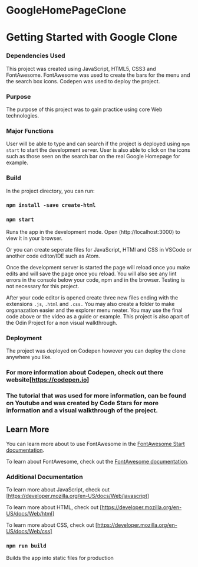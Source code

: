 # GoogleHomePageClone
# Getting Started with Google Clone

### Dependencies Used
This project was created using JavaScript, HTML5, CSS3 and FontAwesome.
FontAwesome was used to create the bars for the menu and the search box icons. 
Codepen was used to deploy the project.

### Purpose 
The purpose of this project was to gain practice using core Web technologies.

### Major Functions
User will be able to type and can search if the project is deployed using `npm start` to start the development server.
User is also able to click on the icons such as those seen on the search bar on the real Google Homepage for example.

### Build 
In the project directory, you can run:
### `npm install -save create-html`
### `npm start`
Runs the app in the development mode.
Open (http://localhost:3000) to view it in your browser.

Or you can create seperate files for JavaScript, HTMl and CSS in VSCode or another code editor/IDE such as Atom.

Once the development server is started the page will reload once you make edits and will save the page once you reload.
You will also see any lint errors in the console below your code, npm and in the browser.
Testing is not necessary for this project.

After your code editor is opened create three new files ending with the extensions `.js`, `.html` and `.css.` You may also create a folder to make organazation easier and the explorer menu neater. You may use the final code above or the video as a guide or example. This project is also apart of the Odin Project for a non visual walkthrough.

### Deployment
The project was deployed on Codepen however you can deploy the clone anywhere you like.

### For more information about Codepen, check out there website[https://codepen.io]
### The tutorial that was used for more information, can be found on Youtube and was created by Code Stars for more information and a visual walkthrough of the project.

## Learn More

You can learn more about to use FontAwesome in the [FontAwesome Start documentation](https://fontawesome.com/start).

To learn about FontAwesome, check out the [FontAwesome documentation](https://fontawesome.com/v6.0).

### Additional Documentation
To learn more about JavaScript, check out [https://developer.mozilla.org/en-US/docs/Web/javascript]

To learn more about HTML, check out [https://developer.mozilla.org/en-US/docs/Web/html]

To learn more about CSS, check out [https://developer.mozilla.org/en-US/docs/Web/css]

### `npm run build` 
Builds the app into static files for production
